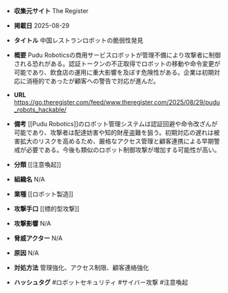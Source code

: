 - **収集元サイト**
The Register

- **掲載日**
2025-08-29

- **タイトル**
中国レストランロボットの脆弱性発見

- **概要**
Pudu Roboticsの商用サービスロボットが管理不備により攻撃者に制御される恐れがある。認証トークンの不正取得でロボットの移動や命令変更が可能であり、飲食店の運用に重大影響を及ぼす危険性がある。企業は初期対応に消極的であったが顧客への警告で対応が進んだ。

- **URL**
https://go.theregister.com/feed/www.theregister.com/2025/08/29/pudu_robots_hackable/

- **備考**
[[Pudu Robotics]]のロボット管理システムは認証回避や命令改ざんが可能であり、攻撃者は配達妨害や知的財産盗難を狙う。初期対応の遅れは被害拡大のリスクを高めるため、厳格なアクセス管理と顧客連携による早期警戒が必要である。今後も類似のロボット制御攻撃が増加する可能性が高い。

- **分類**
[[注意喚起]]

- **組織名**
N/A

- **業種**
[[ロボット製造]]

- **攻撃手口**
[[標的型攻撃]]

- **攻撃影響**
N/A

- **脅威アクター**
N/A

- **原因**
N/A

- **対処方法**
管理強化、アクセス制限、顧客連絡強化

- **ハッシュタグ**
#ロボットセキュリティ #サイバー攻撃 #注意喚起
